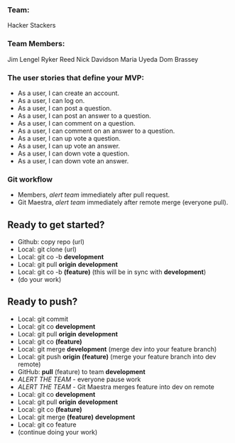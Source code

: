 ### Team:

Hacker Stackers

### Team Members:

Jim Lengel
Ryker Reed
Nick Davidson
Maria Uyeda
Dom Brassey

### The user stories that define your MVP:

- As a user, I can create an account.
- As a user, I can log on.
- As a user, I can post a question.
- As a user, I can post an answer to a question.
- As a user, I can comment on a question.
- As a user, I can comment on an answer to a question.
- As a user, I can up vote a question.
- As a user, I can up vote an answer.
- As a user, I can down vote a question.
- As a user, I can down vote an answer.


### Git workflow

* Members, *alert team* immediately after pull request.
* Git Maestra, *alert team* immediately after remote merge (everyone pull).

## Ready to get started?
- Github: copy repo (url)
- Local: git clone (url)
- Local: git co -b **development**
- Local: git pull **origin** **development**
- Local: git co -b **(feature)** (this will be in sync with **development**)
- (do your work)
## Ready to push?
- Local: git commit
- Local: git co **development**
- Local: git pull **origin** **development**
- Local: git co **(feature)**
- Local: git merge **development** (merge dev into your feature branch)
- Local: git push **origin** **(feature)** (merge your feature branch into dev remote)
- GitHub: **pull** (feature) to team **development**
- *ALERT THE TEAM* - everyone pause work
- *ALERT THE TEAM* - Git Maestra merges feature into dev on remote
- Local: git co **development**
- Local: git pull **origin** **development**
- Local: git co **(feature)**
- Local: git merge **(feature)** **development**
- Local: git co feature
- (continue doing your work)
